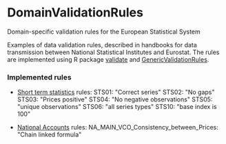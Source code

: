 # DomainValidationRules
Domain-specific validation rules for the European Statistical System


Examples of data validation rules, described in handbooks for data transmission
between National Statistical Institutes and Eurostat. The rules are implemented
using R package [validate](https://cran.r-project.org/package=validate) and [GenericValidationRules](https://github.com/SNStatComp/GenericValidationRules).


### Implemented rules

- [Short term statistics](STS) rules:
   STS01: "Correct series"
   STS02: "No gaps"
   STS03: "Prices positive"
   STS04: "No negative observations"
   STS05: "unique observations"
   STS06: "all series types"
   STS10: "base index is 100"

- [National Accounts](NA) rules:
   NA_MAIN_VCO_Consistency_between_Prices: "Chain linked formula"


